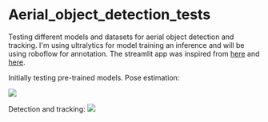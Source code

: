 # Aerial_object_detection_tests
Testing different models and datasets for aerial object detection and tracking. I'm using ultralytics for model training an inference and will be using roboflow for annotation. 
The streamlit app was inspired from [here](https://medium.com/@mycodingmantras/building-a-real-time-object-detection-and-tracking-app-with-yolov8-and-streamlit-part-1-30c56f5eb956) and [here](https://lalodatos.medium.com/building-your-own-real-time-object-detection-app-roboflow-yolov8-and-streamlit-part-1-f577cf0aa6e5).

Initially testing pre-trained models. Pose estimation:

![](https://github.com/crisjosil/Aerial_object_detection_tests/blob/master/Dance_short_.gif)


Detection and tracking:
![](https://github.com/crisjosil/Aerial_object_detection_tests/blob/master/Dog_short.gif)



